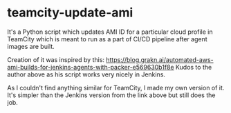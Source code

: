 # teamcity-update-ami

It's a Python script which updates AMI ID for a particular cloud profile in TeamCity
which is meant to run as a part of CI/CD pipeline after agent images are built.

Creation of it was inspired by this:
https://blog.grakn.ai/automated-aws-ami-builds-for-jenkins-agents-with-packer-e569630b1f8e
Kudos to the author above as his script works very nicely in Jenkins.

As I couldn't find anything similar for TeamCity, I made my own version of it.
It's simpler than the Jenkins version from the link above but still does the job.
